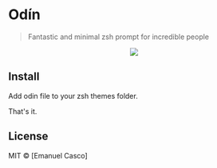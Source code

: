 # Odín

> Fantastic and minimal zsh prompt for incredible people

<div style="text-align:center">
  <img style="text-align:center" src="http://g.recordit.co/ZmSk9AOeo3.gif" />
</div>



## Install

Add odin file to your zsh themes folder. 

That's it.

## License

MIT © [Emanuel Casco]

